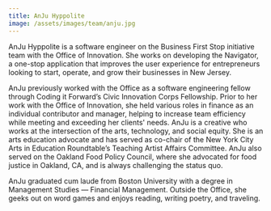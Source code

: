 ```yaml
---
title: AnJu Hyppolite
image: /assets/images/team/anju.jpg 
---
```


AnJu Hyppolite is a software engineer on the Business First Stop initiative team with the Office of Innovation. She works on developing the Navigator, a one-stop application that improves the user experience for entrepreneurs looking to start, operate, and grow their businesses in New Jersey.

AnJu previously worked with the Office as a software engineering fellow through Coding it Forward’s Civic Innovation Corps Fellowship. Prior to her work with the Office of Innovation, she held various roles in finance as an individual contributor and manager, helping to increase team efficiency while meeting and exceeding her clients' needs. AnJu is a creative who works at the intersection of the arts, technology, and social equity. She is an arts education advocate and has served as co-chair of the New York City Arts in Education Roundtable’s Teaching Artist Affairs Committee. AnJu also served on the Oakland Food Policy Council, where she advocated for food justice in Oakland, CA, and is always challenging the status quo.

AnJu graduated cum laude from Boston University with a degree in Management Studies — Financial Management. Outside the Office, she geeks out on word games and enjoys reading, writing poetry, and traveling.

